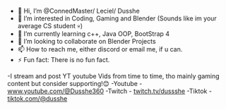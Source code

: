 - 👋 Hi, I’m @ConnedMaster/ Leciel/ Dusshe
- 👀 I’m interested in Coding, Gaming and Blender (Sounds like im your average CS student 💀)
- 🌱 I’m currently learning c++, Java OOP, BootStrap 4
- 💞️ I’m looking to collaborate on Blender Projects
- 📫 How to reach me, either discord or email me, if u can.
- ⚡ Fun fact: There is no fun fact.

-I stream and post YT youtube Vids from time to time, tho mainly gaming content but consider supporting!😊
-Youtube - www.youtube.com/@Dusshe360
-Twitch - [twitch.tv/dussshe](https://www.twitch.tv/dussshe)
-Tiktok - [tiktok.com/@dusshe](https://www.tiktok.com/@dusshe?is_from_webapp=1&sender_device=pc)

<!---
ConnedMaster/ConnedMaster is a ✨ special ✨ repository because its `README.md` (this file) appears on your GitHub profile.
You can click the Preview link to take a look at your changes.
--->

